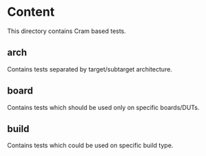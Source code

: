 # Content

This directory contains Cram based tests.

## arch

Contains tests separated by target/subtarget architecture.

## board

Contains tests which should be used only on specific boards/DUTs.

## build

Contains tests which could be used on specific build type.
